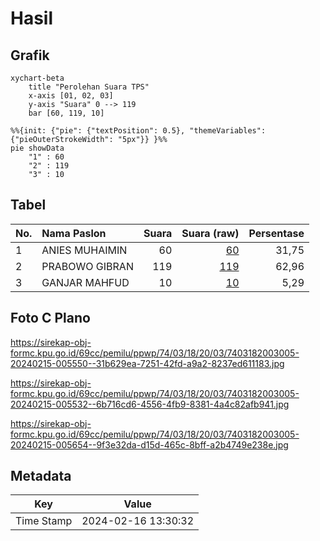 # Hasil

## Grafik

```mermaid
xychart-beta
    title "Perolehan Suara TPS"
    x-axis [01, 02, 03]
    y-axis "Suara" 0 --> 119
    bar [60, 119, 10]
```

```mermaid
%%{init: {"pie": {"textPosition": 0.5}, "themeVariables": {"pieOuterStrokeWidth": "5px"}} }%%
pie showData
    "1" : 60
    "2" : 119
    "3" : 10
```

## Tabel

| No. | Nama Paslon    | Suara | Suara (raw) | Persentase |
|:--- |:-------------- | -----:| -----------:| ----------:|
| 1   | ANIES MUHAIMIN | 60    | [60][p-1]   | 31,75      |
| 2   | PRABOWO GIBRAN | 119   | [119][p-2]  | 62,96      |
| 3   | GANJAR MAHFUD  | 10    | [10][p-3]   | 5,29       |


[p-1]: https://github.com/gigit-pemilu/pemilu-2024-74-sulawesi-tenggara/blob/main/pilpres/hitung-suara/sub/74-sulawesi-tenggara/sub/03-muna/sub/18-lohia/sub/2003-kondongia/sub/005-tps/sub/paslon-1.txt
[p-2]: https://github.com/gigit-pemilu/pemilu-2024-74-sulawesi-tenggara/blob/main/pilpres/hitung-suara/sub/74-sulawesi-tenggara/sub/03-muna/sub/18-lohia/sub/2003-kondongia/sub/005-tps/sub/paslon-2.txt
[p-3]: https://github.com/gigit-pemilu/pemilu-2024-74-sulawesi-tenggara/blob/main/pilpres/hitung-suara/sub/74-sulawesi-tenggara/sub/03-muna/sub/18-lohia/sub/2003-kondongia/sub/005-tps/sub/paslon-3.txt

## Foto C Plano

https://sirekap-obj-formc.kpu.go.id/69cc/pemilu/ppwp/74/03/18/20/03/7403182003005-20240215-005550--31b629ea-7251-42fd-a9a2-8237ed611183.jpg

https://sirekap-obj-formc.kpu.go.id/69cc/pemilu/ppwp/74/03/18/20/03/7403182003005-20240215-005532--6b716cd6-4556-4fb9-8381-4a4c82afb941.jpg

https://sirekap-obj-formc.kpu.go.id/69cc/pemilu/ppwp/74/03/18/20/03/7403182003005-20240215-005654--9f3e32da-d15d-465c-8bff-a2b4749e238e.jpg


## Metadata

| Key        | Value               |
| ---------- | ------------------- |
| Time Stamp | 2024-02-16 13:30:32 |




